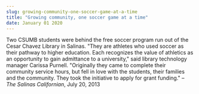 ```yaml
---
slug: growing-community-one-soccer-game-at-a-time
title: "Growing community, one soccer game at a time"
date: January 01 2020
---
```


  
<p>
  Two CSUMB students were behind the free soccer program run out of the Cesar
  Chavez Library in Salinas. "They are athletes who used soccer as their pathway
  to higher education. Each recognizes the value of athletics as an opportunity
  to gain admittance to a university," said library technology manager Carissa
  Purnell. "Originally they came to complete their community service hours, but
  fell in love with the students, their families and the community. They took
  the initiative to apply for grant funding." –
  <em>The Salinas Californian</em>, July 20, 2013
</p>
 
